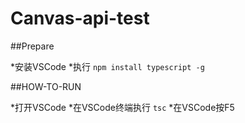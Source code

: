# Canvas-api-test


##Prepare

*安装VSCode
*执行 ```npm install typescript -g```


##HOW-TO-RUN

*打开VSCode
*在VSCode终端执行 ```tsc```
*在VSCode按F5
